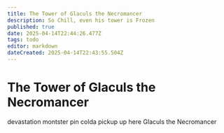 ```yaml
---
title: The Tower of Glaculs the Necromancer
description: So Chill, even his tower is Frozen
published: true
date: 2025-04-14T22:44:26.477Z
tags: todo
editor: markdown
dateCreated: 2025-04-14T22:43:55.504Z
---
```


# The Tower of Glaculs the Necromancer
devastation montster
pin colda pickup up here
Glaculs the Necromancer